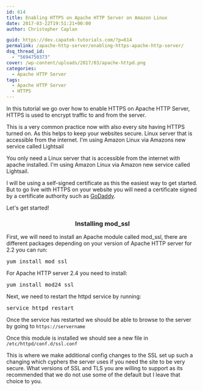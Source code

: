 ```yaml
---
id: 614
title: Enabling HTTPS on Apache HTTP Server on Amazon Linux
date: 2017-03-22T19:51:21+00:00
author: Christopher Caplan

guid: https://dev.capatek-tutorials.com/?p=614
permalink: /apache-http-server/enabling-https-apache-http-server/
dsq_thread_id:
  - "5694750373"
cover: /wp-content/uploads/2017/03/apache-httpd.png
categories:
  - Apache HTTP Server
tags:
  - Apache HTTP Server
  - HTTPS
---
```

In this tutorial we go over how to enable HTTPS on Apache HTTP Server, HTTPS is used to encrypt traffic to and from the server.

This is a very common practice now with also every site having HTTPS turned on. As this helps to keep your websites secure. Linux server that is accessible from the internet. I'm using Amazon Linux via Amazons new service called Lightsail

You only need a Linux server that is accessible from the internet with apache installed. I'm using Amazon Linux via Amazon new service called Lightsail.

I will be using a self-signed certificate as this the easiest way to get started. But to go live with HTTPS on your website you will need a certificate signed by a certificate authority such as <a href="https://www.godaddy.com/">GoDaddy</a>.

Let's get started!
<h3 style="text-align: center;">Installing mod_ssl</h3>
First, we will need to install an Apache module called mod_ssl, there are different packages depending on your version of Apache HTTP server for 2.2 you can run:
<pre>yum install mod_ssl</pre>
For Apache HTTP server 2.4 you need to install:
<pre>yum install mod24_ssl</pre>
Next, we need to restart the httpd service by running:
<pre>service httpd restart</pre>
Once the service has restarted we should be able to browse to the server by going to <code>https://servername</code>

Once this module is installed we should see a new file in <code>/etc/httpd/conf.d/ssl.conf</code>

This is where we make additional config changes to the SSL set up such a changing which cyphers the server uses if you need the site to be very secure. What versions of SSL and TLS you are willing to support as its recommended that we do not use some of the default but I leave that choice to you.

&nbsp;